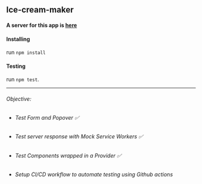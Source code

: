 ## Ice-cream-maker

#### A server for this app is [here](https://github.com/VodeniZeko/yum-back)

#### Installing

run `npm install`

#### Testing

run `npm test`.

---

###### Objective:

- ###### Test Form and Popover ✅

- ###### Test server response with Mock Service Workers ✅

- ###### Test Components wrapped in a Provider ✅

- ###### Setup CI/CD workflow to automate testing using Github actions
